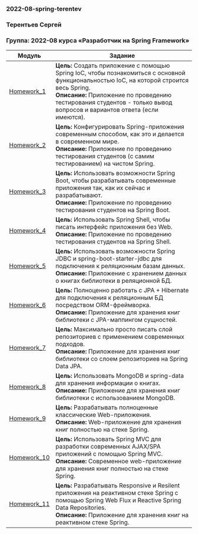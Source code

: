 ### 2022-08-spring-terentev
### Терентьев Сергей
### Группа: 2022-08 курса «Разработчик на Spring Framework»

| Модуль                       | Задание                                                                                                                                                                                                                                                                 |
|------------------------------|-------------------------------------------------------------------------------------------------------------------------------------------------------------------------------------------------------------------------------------------------------------------------|
| [Homework_1](./Homework_1)   | **Цель:** Создать приложение с помощью Spring IoC, чтобы познакомиться с основной функциональностью IoC, на которой строится весь Spring.<br />**Описание:** Приложение по проведению тестирования студентов - только вывод вопросов и вариантов ответа (если имеются). |
| [Homework_2](./Homework_2)   | **Цель:** Конфигурировать Spring-приложения современным способом, как это и делается в современном мире.<br />**Описание:** Приложение по проведению тестирования студентов (с самим тестированием) на чистом Spring.                                                   |
| [Homework_3](./Homework_3)   | **Цель:** Использовать возможности Spring Boot, чтобы разрабатывать современные приложения так, как их сейчас и разрабатывают.<br />**Описание:** Приложение по проведению тестирования студентов на Spring Boot.                                                       |
| [Homework_4](./Homework_4)   | **Цель:** Использовать Spring Shell, чтобы писать интерфейс приложения без Web.<br />**Описание:** Приложение по проведению тестирования студентов на Spring Shell.                                                                                                     |
| [Homework_5](./Homework_5)   | **Цель:** Использовать возможности Spring JDBC и spring-boot-starter-jdbc для подключения к реляционным базам данных.<br />**Описание:** Приложение с хранением данных о книгах библиотеки в реляционной БД.                                                            |
| [Homework_6](./Homework_6)   | **Цель:** Полноценно работать с JPA + Hibernate для подключения к реляционным БД посредством ORM-фреймворка.<br />**Описание:** Приложение для хранения книг библиотеки с JPA-маппингом сущностей.                                                                      |
| [Homework_7](./Homework_7)   | **Цель:** Максимально просто писать слой репозиториев с применением современных подходов.<br />**Описание:** Приложение для хранения книг библиотеки со слоем репозиториев на Spring Data JPA.                                                                          |
| [Homework_8](./Homework_8)   | **Цель:** Использовать MongoDB и spring-data для хранения информации о книгах.<br />**Описание:** Приложение для хранения книг библиотеки с использованием MongoDB.                                                                                                     |
| [Homework_9](./Homework_9)   | **Цель:** Разрабатывать полноценные классические Web-приложения.<br />**Описание:** Web-приложение для хранения книг полностью на стеке Spring.                                                                                                                         |
| [Homework_10](./Homework_10) | **Цель:** Использовать Spring MVC для разработки современных AJAX/SPA приложений c помощью Spring MVC.<br />**Описание:** Современное web-приложение для хранения книг полностью на стеке Spring.                                                                       |
| [Homework_11](./Homework_11) | **Цель:** Разрабатывать Responsive и Resilent приложения на реактивном стеке Spring c помощью Spring Web Flux и Reactive Spring Data Repositories.<br />**Описание:** Приложение для хранения книг на реактивном стеке Spring.                                          |